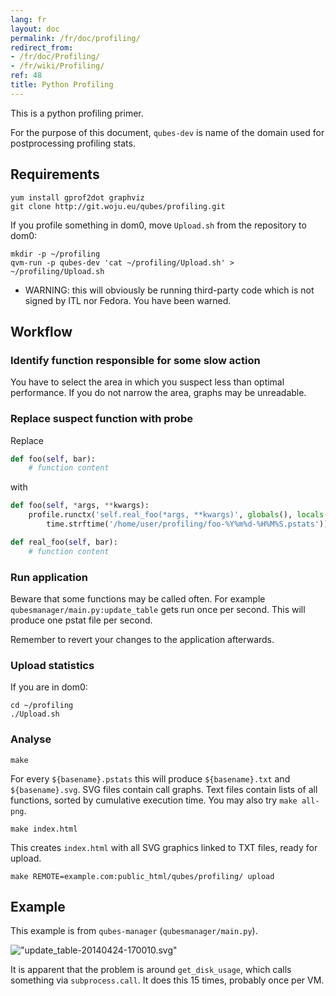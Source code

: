 ```yaml
---
lang: fr
layout: doc
permalink: /fr/doc/profiling/
redirect_from:
- /fr/doc/Profiling/
- /fr/wiki/Profiling/
ref: 48
title: Python Profiling
---
```


This is a python profiling primer.

For the purpose of this document, `qubes-dev` is name of the domain used for postprocessing profiling stats.

## Requirements
<a id="requirements"></a>

~~~
yum install gprof2dot graphviz
git clone http://git.woju.eu/qubes/profiling.git
~~~

If you profile something in dom0, move `Upload.sh` from the repository to dom0:

~~~
mkdir -p ~/profiling
qvm-run -p qubes-dev 'cat ~/profiling/Upload.sh' > ~/profiling/Upload.sh
~~~

- WARNING: this will obviously be running third-party code which is not signed by ITL nor Fedora. You have been warned.

## Workflow
<a id="workflow"></a>

### Identify function responsible for some slow action
<a id="identify-function-responsible-for-some-slow-action"></a>

You have to select the area in which you suspect less than optimal performance. If you do not narrow the area, graphs may be unreadable.

### Replace suspect function with probe
<a id="replace-suspect-function-with-probe"></a>

Replace

```python
def foo(self, bar):
    # function content
```

with

```python
def foo(self, *args, **kwargs):
    profile.runctx('self.real_foo(*args, **kwargs)', globals(), locals(),
        time.strftime('/home/user/profiling/foo-%Y%m%d-%H%M%S.pstats'))

def real_foo(self, bar):
    # function content
```

### Run application
<a id="run-application"></a>

Beware that some functions may be called often. For example `qubesmanager/main.py:update_table` gets run once per second. This will produce one pstat file per second.

Remember to revert your changes to the application afterwards.

### Upload statistics
<a id="upload-statistics"></a>

If you are in dom0:

~~~
cd ~/profiling
./Upload.sh
~~~

### Analyse
<a id="analyse"></a>

~~~
make
~~~

For every `${basename}.pstats` this will produce `${basename}.txt` and `${basename}.svg`. SVG files contain call graphs. Text files contain lists of all functions, sorted by cumulative execution time. You may also try `make all-png`.

~~~
make index.html
~~~

This creates `index.html` with all SVG graphics linked to TXT files, ready for upload.

~~~
make REMOTE=example.com:public_html/qubes/profiling/ upload
~~~

## Example
<a id="example"></a>

This example is from `qubes-manager` (`qubesmanager/main.py`).

!["update\_table-20140424-170010.svg"](//attachment/doc/update_table-20140424-170010.svg)

It is apparent that the problem is around `get_disk_usage`, which calls something via `subprocess.call`. It does this 15 times, probably once per VM.